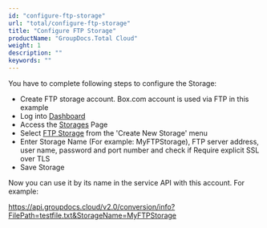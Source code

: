 ```yaml
---
id: "configure-ftp-storage"
url: "total/configure-ftp-storage"
title: "Configure FTP Storage"
productName: "GroupDocs.Total Cloud"
weight: 1
description: ""
keywords: ""
---
```


You have to complete following steps to configure the Storage:

* Create FTP storage account. Box.com account is used via FTP in this example
* Log into [Dashboard](https://dashboard.groupdocs.cloud)
* Access the [Storages](https://dashboard.groupdocs.cloud/storages) Page
* Select [FTP Storage](https://dashboard.groupdocs.cloud/storages/ftp/create) from the 'Create New Storage' menu
* Enter Storage Name (For example: MyFTPStorage), FTP server address, user name, password and port number and check if Require explicit SSL over TLS
* Save Storage

Now you can use it by its name in the service API with this account. For example:

https://api.groupdocs.cloud/v2.0/conversion/info?FilePath=testfile.txt&StorageName=MyFTPStorage
